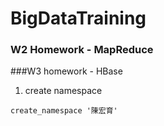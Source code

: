 # BigDataTraining


### W2 Homework - MapReduce


###W3 homework - HBase

1. create namespace
```shell
create_namespace '陳宏育'
```

```shell

```

